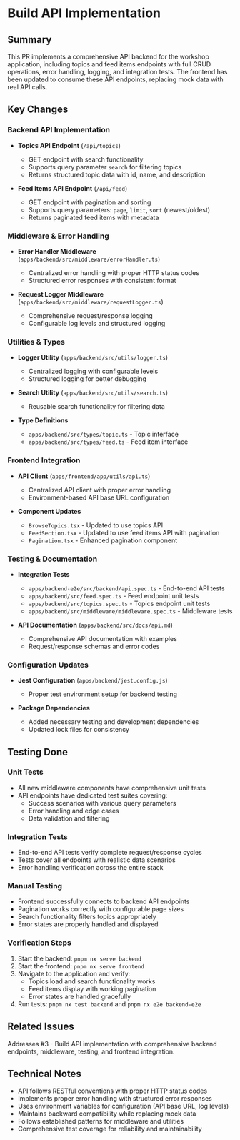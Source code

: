 # Build API Implementation

## Summary

This PR implements a comprehensive API backend for the workshop application, including topics and feed items endpoints with full CRUD operations, error handling, logging, and integration tests. The frontend has been updated to consume these API endpoints, replacing mock data with real API calls.

## Key Changes

### Backend API Implementation
- **Topics API Endpoint** (`/api/topics`)
  - GET endpoint with search functionality
  - Supports query parameter `search` for filtering topics
  - Returns structured topic data with id, name, and description
  
- **Feed Items API Endpoint** (`/api/feed`)
  - GET endpoint with pagination and sorting
  - Supports query parameters: `page`, `limit`, `sort` (newest/oldest)
  - Returns paginated feed items with metadata

### Middleware & Error Handling
- **Error Handler Middleware** (`apps/backend/src/middleware/errorHandler.ts`)
  - Centralized error handling with proper HTTP status codes
  - Structured error responses with consistent format
  
- **Request Logger Middleware** (`apps/backend/src/middleware/requestLogger.ts`)
  - Comprehensive request/response logging
  - Configurable log levels and structured logging

### Utilities & Types
- **Logger Utility** (`apps/backend/src/utils/logger.ts`)
  - Centralized logging with configurable levels
  - Structured logging for better debugging
  
- **Search Utility** (`apps/backend/src/utils/search.ts`)
  - Reusable search functionality for filtering data
  
- **Type Definitions**
  - `apps/backend/src/types/topic.ts` - Topic interface
  - `apps/backend/src/types/feed.ts` - Feed item interface

### Frontend Integration
- **API Client** (`apps/frontend/app/utils/api.ts`)
  - Centralized API client with proper error handling
  - Environment-based API base URL configuration
  
- **Component Updates**
  - `BrowseTopics.tsx` - Updated to use topics API
  - `FeedSection.tsx` - Updated to use feed items API with pagination
  - `Pagination.tsx` - Enhanced pagination component

### Testing & Documentation
- **Integration Tests**
  - `apps/backend-e2e/src/backend/api.spec.ts` - End-to-end API tests
  - `apps/backend/src/feed.spec.ts` - Feed endpoint unit tests
  - `apps/backend/src/topics.spec.ts` - Topics endpoint unit tests
  - `apps/backend/src/middleware/middleware.spec.ts` - Middleware tests
  
- **API Documentation** (`apps/backend/src/docs/api.md`)
  - Comprehensive API documentation with examples
  - Request/response schemas and error codes

### Configuration Updates
- **Jest Configuration** (`apps/backend/jest.config.js`)
  - Proper test environment setup for backend testing
  
- **Package Dependencies**
  - Added necessary testing and development dependencies
  - Updated lock files for consistency

## Testing Done

### Unit Tests
- All new middleware components have comprehensive unit tests
- API endpoints have dedicated test suites covering:
  - Success scenarios with various query parameters
  - Error handling and edge cases
  - Data validation and filtering

### Integration Tests
- End-to-end API tests verify complete request/response cycles
- Tests cover all endpoints with realistic data scenarios
- Error handling verification across the entire stack

### Manual Testing
- Frontend successfully connects to backend API endpoints
- Pagination works correctly with configurable page sizes
- Search functionality filters topics appropriately
- Error states are properly handled and displayed

### Verification Steps
1. Start the backend: `pnpm nx serve backend`
2. Start the frontend: `pnpm nx serve frontend`
3. Navigate to the application and verify:
   - Topics load and search functionality works
   - Feed items display with working pagination
   - Error states are handled gracefully
4. Run tests: `pnpm nx test backend` and `pnpm nx e2e backend-e2e`

## Related Issues

Addresses #3 - Build API implementation with comprehensive backend endpoints, middleware, testing, and frontend integration.

## Technical Notes

- API follows RESTful conventions with proper HTTP status codes
- Implements proper error handling with structured error responses
- Uses environment variables for configuration (API base URL, log levels)
- Maintains backward compatibility while replacing mock data
- Follows established patterns for middleware and utilities
- Comprehensive test coverage for reliability and maintainability 
